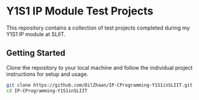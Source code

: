 # Y1S1 IP Module Test Projects

This repository contains a collection of test projects completed during my Y1S1 IP module at SLIIT.

## Getting Started

Clone the repository to your local machine and follow the individual project instructions for setup and usage.

```bash
git clone https://github.com/DilZhaan/IP-CProgramming-Y1S1inSLIIT.git
cd IP-CProgramming-Y1S1inSLIIT
